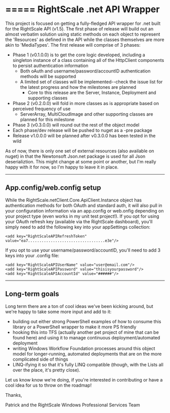 =====
RightScale .net API Wrapper
=====

This project is focused on getting a fully-fledged API wrapper for .net built for the RightScale API (v1.5).  The first phase of release will build out an almost verbatim solution using static methods on each object to represent the 'Resources' as defined in the API while the classes themselves are more akin to 'MediaTypes'.  The first release will comprise of 3 phases:

  * Phase 1 (v0.1.0.0) is to get the core logic developed, including a singleton instance of a class containing all of the HttpClient components to persist authentication information
    * Both oAuth and username/password/accountID authentication methods will be supported
	* A limited set of classes will be implemented--check the issue list for the latest progress and how the milestones are planned
	  * Core to this release are the Server, Instance, Deployment and supporting classes
  * Phase 2 (v0.2.0.0) will fold in more classes as is appropriate based on perceived frequency of use
    * ServerArray, MultiCloudImage and other supporting classes are planned for this milestone
  * Phase 3 (v0.3.0.0) will round out the rest of the object model 
  * Each phase/dev release will be pushed to nuget as a -pre package
  * Release v1.0.0.0 will be planned after v0.3.0.0 has been tested in the wild
  
As of now, there is only one set of external resources (also available on nuget) in that the Newtonsoft Json.net package is used for all Json deserializtion.  This might change at some point or another, but I'm really happy with it for now, so I'm happy to leave it in place.

-----
 App.config/web.config setup
-----

While the RightScale.netClient.Core.ApiClient.Instance object has authentication methods for both OAuth and standard auth, it will also pull in your configuration information via an app.config or web.onfig depending on your project type (even works in my unit test project!).  If you opt for using your OAuth refresh key (available via the RightScale dashboard), you'll simply need to add the following key into your appSettings collection:

    <add key="RightScaleAPIRefreshToken" value="ea7..................................e3e"/>

If you opt to use your username/password/accountID, you'll need to add 3 keys into your .config file:

	<add key="RightScaleAPIUserName" value="user@email.com"/>
	<add key="RightScaleAPIPassword" value="thisisyourpassword"/>
	<add key="RightScaleAPIAccountId" value="######"/>
 
-----
 Long-term goals
-----
 
 Long term there are a ton of cool ideas we've been kicking around, but we're happy to take some more input and add to it:
 
   * building out either strong PowerShell examples of how to consume this library or a PowerShell wrapper to make it more PS friendly
   * hooking this into TFS (actually another pet project of mine that can be found here) and using it to manage continuous deployment/automated deployment
   * writing Windows Workflow Foundation processes around this object model for longer-running, automated deployments that are on the more complicated side of things
   * LINQ-ifying it so that it's fully LINQ compatible (though, with the Lists all over the place, it's pretty close).
   
 Let us know know we're doing, if you're interested in contributing or have a cool idea for us to throw on the roadmap!
 
 Thanks,
 
 Patrick and the RightScale Windows Professional Services Team